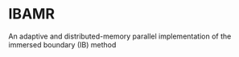 IBAMR
=====

An adaptive and distributed-memory parallel implementation of the immersed boundary (IB) method
